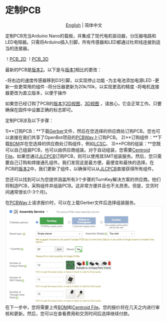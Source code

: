 # 定制PCB

<p align="center">
  <a href="README.md">English</a> |
  <span>简体中文</span>
</p>


定制PCB充当Arduino Nano的载板，并集成了现代电机驱动器，分压器电路和LED电阻器。只需将Arduino插入引脚，所有传感器和LED都通过杜邦线连接到适当的连接器。

！[PCB_2D](../../docs/images/pcb_2d_v2.png)
！[PCB_3D](../../docs/images/pcb_3d_v2.png)

最新的PCB是[版本2](v2)。以下是与[版本1](v1)相比的更改：

-将右边的速度传感器移到D3引脚，以实现停止功能
-为主电池添加电源LED
-更新一些更常用的组件
-将分压器更新为20k/10k，以实现更高的精度
-将电机连接器更改为直立版本，以便于操作

如果您已经订购了PCB的[版本1](v1)([2D视图](../docs/images/pcb_2d_v1.png)，[3D视图](../docs/images/pcb_3d_v1.png) ，请放心，它会正常工作。只要确保在固件中设置正确的标志即可。

定制PCB涉及以下步骤：

1)**订购PCB：**下载[Gerber](v2/gerber_v2.zip)文件，然后在您选择的供应商处订购PCB。您也可以直接在我们共享了OpenBot项目的[PCBWay](https://www.pcbway.com/project/shareproject/OpenBot__Turning_Smartphones_into_Robots.html)上订购PCB。
2)**订购组件：**下载[BOM](v2/BOM_v2.csv)并在您选择的供应商处订购组件，例如[LCSC](https://lcsc.com)。
3)**PCB的组装：**您既可以自己组装PCB，也可以由供应商组装。对于自动组装，您需要[Centroid File](v2/centroid_file_v2.csv)。如果您通过[JLCPCB](https://jlcpcb.com/)订购PCB，则可以使用其SMT组装服务。然后，您只需要自己订购和焊接通孔组件。我们发现这是最方便，最便宜和最快的选择。在PCB的[版本2](v2)中，我们更新了组件，以确保可以从[JLCPCB](https://jlcpcb.com/)直接获得所有组件。

您还可以找到可以为您提供涵盖所有3个步骤的TurnKey解决方案的供应商。他们将制造PCB，采购组件并组装PCB。这非常方便并且也不太昂贵。但是，交货时间通常很长(1-3个月)。

在[PCBWay](https://www.pcbway.com/orderonline.aspx)上请求报价时，可以在上载Gerber文件后选择组装服务。
![组装服务](../../docs/images/assembly_service.jpg)
在下一步中，您将需要上传[BOM](v2/BOM_v2.csv)和[Centroid File](v2/centroid_file_v2.csv)。您的报价将在几天之内进行审核和更新。然后，您可以在查看费用和交货时间后选择继续付款。